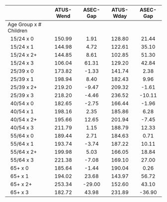 
|                      |    ATUS-Wend |     ASEC-Gap |    ATUS-Wday |     ASEC-Gap |
| -------------------- | :----------: | :----------: | :----------: | :----------: |
| Age Group x # Children |              |              |              |              |
| &nbsp;&nbsp;15/24 x 0 |       150.99 |         1.91 |       128.80 |        21.44 |
| &nbsp;&nbsp;15/24 x 1 |       144.98 |         4.72 |       122.61 |        35.10 |
| &nbsp;&nbsp;15/24 x 2+ |       144.85 |         8.61 |       102.85 |        51.30 |
| &nbsp;&nbsp;15/24 x 3 |       106.04 |        61.31 |       129.20 |        42.84 |
| &nbsp;&nbsp;25/39 x 0 |       173.82 |        -1.33 |       141.74 |         2.38 |
| &nbsp;&nbsp;25/39 x 1 |       198.94 |         8.40 |       182.43 |         9.96 |
| &nbsp;&nbsp;25/39 x 2+ |       219.20 |        -9.47 |       209.32 |        -1.61 |
| &nbsp;&nbsp;25/39 x 3 |       218.20 |        -4.46 |       236.52 |       -10.11 |
| &nbsp;&nbsp;40/54 x 0 |       182.65 |        -2.75 |       166.44 |        -1.96 |
| &nbsp;&nbsp;40/54 x 1 |       198.16 |         2.35 |       185.86 |         6.28 |
| &nbsp;&nbsp;40/54 x 2+ |       195.66 |        12.65 |       201.94 |        -7.45 |
| &nbsp;&nbsp;40/54 x 3 |       211.79 |         1.15 |       188.79 |        12.33 |
| &nbsp;&nbsp;55/64 x 0 |       189.44 |         2.71 |       184.63 |         0.71 |
| &nbsp;&nbsp;55/64 x 1 |       193.74 |        -3.74 |       187.22 |        10.11 |
| &nbsp;&nbsp;55/64 x 2+ |       199.98 |         5.03 |       166.05 |        18.84 |
| &nbsp;&nbsp;55/64 x 3 |       221.38 |        -7.08 |       169.10 |        27.00 |
| &nbsp;&nbsp;65+ x 0  |       185.64 |        -1.44 |       190.04 |         0.26 |
| &nbsp;&nbsp;65+ x 1  |       194.02 |        23.68 |       143.97 |        56.72 |
| &nbsp;&nbsp;65+ x 2+ |       253.34 |       -29.00 |       152.60 |        43.10 |
| &nbsp;&nbsp;65+ x 3  |       182.72 |        43.98 |       231.89 |       -36.90 |

